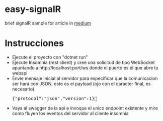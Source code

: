 # easy-signalR
brief signalR sample for article in [medium](https://cheoalfredo.medium.com/un-cuento-super-cortito-acerca-de-websockets-y-signalr-7497d2ab5977)

# Instrucciones 

* Ejecute el proyecto con "dotnet run"
* Ejecute Insomnia (rest client) y cree una solicitud de tipo WebSocket apuntando a http://localhost:port/ws donde el puerto es el que abre tu webapi
* Envie mensaje inicial al servidor para especificar que la comunicacion ser hará con JSON, este es el payload (ojo con el caracter final, es necesario)
  <pre>
  {"protocol":"json","version":1}
  </pre>
*  Vaya al swagger de la api e invoque el unico endpoint existente y mire como fluyen los eventos del servidor al cliente insomnia 
